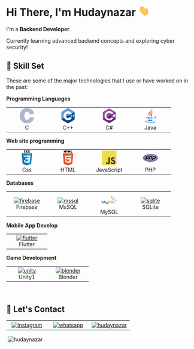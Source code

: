 <h1>Hi There, I'm Hudaynazar <img src="https://raw.githubusercontent.com/ABSphreak/ABSphreak/master/gifs/Hi.gif" width="30px"></h1>

I'm a **Backend Developer**. 

Currently learning advanced backend concepts and exploring cyber security!

## 💪 Skill Set
These are some of the major technologies that I use or have worked on in the past:

**Programming Languages**
<table>
  <tr>
    <td align="center" width="96">
       <a href=""> 
         <img src="https://raw.githubusercontent.com/devicons/devicon/master/icons/c/c-original.svg" alt="c" width="40" height="40"/> 
       </a> 
      <br>C
    </td>
    <td align="center" width="96">
       <a href=""> 
         <img src="https://raw.githubusercontent.com/devicons/devicon/master/icons/cplusplus/cplusplus-original.svg" alt="cplusplus" width="40" height="40"/> 
       </a> 
      <br>C++
    </td>
    <td align="center" width="96">
       <a href=""> 
         <img src="https://raw.githubusercontent.com/devicons/devicon/master/icons/csharp/csharp-original.svg" alt="csharp" width="40" height="40"/> 
       </a>
      <br>C#
    </td>
    <td align="center" width="96">
       <a href="https://www.java.com" target="_blank" rel="noreferrer"> 
         <img src="https://raw.githubusercontent.com/devicons/devicon/master/icons/java/java-original.svg" alt="java" width="40" height="40"/> 
       </a>
      <br>Java
    </td>
  </tr>
</table>

**Web site programming**
<table>
  <tr>
    <td align="center" width="96">
        <a href="https://www.w3schools.com/css/" target="_blank" rel="noreferrer"> 
          <img src="https://raw.githubusercontent.com/devicons/devicon/master/icons/css3/css3-original-wordmark.svg" alt="css3" width="40" height="40"/> 
        </a>
      <br>Css
    </td>
    <td align="center" width="96">
        <a href="https://www.w3.org/html/" target="_blank" rel="noreferrer"> 
          <img src="https://raw.githubusercontent.com/devicons/devicon/master/icons/html5/html5-original-wordmark.svg" alt="html5" width="40" height="40"/> 
        </a>
      <br>HTML
    </td>
    <td align="center" width="96">
       <a href="https://developer.mozilla.org/en-US/docs/Web/JavaScript" target="_blank" rel="noreferrer"> 
         <img src="https://raw.githubusercontent.com/devicons/devicon/master/icons/javascript/javascript-original.svg" alt="javascript" width="40" height="40"/> 
       </a> 
      <br>JavaScript
    </td>
    <td align="center" width="96">
         <a href="https://www.php.net" target="_blank" rel="noreferrer"> 
           <img src="https://raw.githubusercontent.com/devicons/devicon/master/icons/php/php-original.svg" alt="php" width="40" height="40"/> 
         </a>
      <br>PHP
    </td>
  </tr>
</table>

**Databases**
<table>
  <tr>
    <td align="center" width="96">
      <a href="https://firebase.google.com/" target="_blank" rel="noreferrer"> 
        <img src="https://www.vectorlogo.zone/logos/firebase/firebase-icon.svg" alt="firebase" width="40" height="40"/> 
      </a>
      <br>Firebase
    </td>
    <td align="center" width="96">
      <a href="https://www.microsoft.com/en-us/sql-server" target="_blank" rel="noreferrer"> 
        <img src="https://www.svgrepo.com/show/303229/microsoft-sql-server-logo.svg" alt="mssql" width="40" height="40"/> 
      </a> 
      <br>MsSQL
    </td>
    <td align="center" width="96">
        <a href="https://www.mysql.com/" target="_blank" rel="noreferrer"> 
          <img src="https://raw.githubusercontent.com/devicons/devicon/master/icons/mysql/mysql-original-wordmark.svg" alt="mysql" width="40" height="40"/> 
        </a>
      <br>MySQL
    </td>
    <td align="center" width="96">
         <a href="https://www.sqlite.org/" target="_blank" rel="noreferrer"> 
           <img src="https://www.vectorlogo.zone/logos/sqlite/sqlite-icon.svg" alt="sqlite" width="40" height="40"/> 
         </a>
      <br>SQLite
    </td>
  </tr>
</table>

**Mobile App Develop**
<table>
  <tr>
    <td align="center" width="96">
        <a href="https://flutter.dev" target="_blank" rel="noreferrer"> 
          <img src="https://www.vectorlogo.zone/logos/flutterio/flutterio-icon.svg" alt="flutter" width="40" height="40"/> 
        </a>
      <br>Flutter
    </td>
  </tr>
</table>

**Game Development**
<table>
  <tr>
    <td align="center" width="96">
        <a href="https://unity.com/" target="_blank" rel="noreferrer"> 
          <img src="https://www.vectorlogo.zone/logos/unity3d/unity3d-icon.svg" alt="unity" width="40" height="40"/> 
        </a>
      <br>Unity1
    </td>
    <td align="center" width="96">
      <a href="https://www.blender.org/" target="_blank" rel="noreferrer"> 
        <img src="https://download.blender.org/branding/community/blender_community_badge_white.svg" alt="blender" width="40" height="40"/> 
      </a>
      <br>Blender
    </td>
  </tr>
</table>
<br>

## 🤝 Let's Contact
<table>
  <tr>
    <td align="center" width="96">
        <a href="https://www.instagram.com/ishkabulov_h/" target="_blank" rel="noreferrer">
          <img src="https://www.vectorlogo.zone/logos/instagram/instagram-icon.svg" alt="instagram" width="40" height="40"/>
        </a>
    </td>
    <td align="center" width="96">
      <a href="https://wa.me/+905447722293" target="_blank" rel="noreferrer">
        <img src="https://www.vectorlogo.zone/logos/whatsapp/whatsapp-icon.svg" alt="whatsapp" width="40" height="40"/>
      </a>
    </td>
     <td align="center" width="96">
      <a href="https://linkedin.com/in/nazar işkabulov" target="blank">
        <img align="center" src="https://raw.githubusercontent.com/rahuldkjain/github-profile-readme-generator/master/src/images/icons/Social/linked-in-alt.svg" alt="hudaynazar" height="30" width="40" />
      </a>
    </td>
  </tr>
</table>

<p>&nbsp;<img align="center" src="https://github-readme-stats.vercel.app/api?username=hudaynazar&show_icons=true&locale=en" alt="hudaynazar" /></p>
